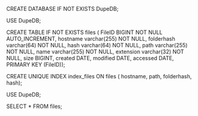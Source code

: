CREATE DATABASE IF NOT EXISTS DupeDB;

USE DupeDB;

CREATE TABLE IF NOT EXISTS files (
    FileID BIGINT NOT NULL AUTO_INCREMENT,
    hostname varchar(255) NOT NULL,
    folderhash varchar(64) NOT NULL,
    hash varchar(64) NOT NULL,
    path varchar(255) NOT NULL,
    name varchar(255) NOT NULL,
    extension varchar(32) NOT NULL,
    size BIGINT,
    created DATE, 
    modified DATE,
    accessed DATE,
    PRIMARY KEY (FileID));

CREATE UNIQUE INDEX index_files ON files ( hostname, path, folderhash, hash);


USE DupeDB;

SELECT * FROM files;